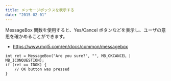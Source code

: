 ```yaml
---
title: メッセージボックスを表示する
date: "2015-02-01"
---
```


MessageBox 関数を使用すると、Yes/Cancel ボタンなどを表示し、ユーザの意思を確かめることができます。

* https://www.mql5.com/en/docs/common/messagebox

```mql
int ret = MessageBox("Are you sure?", "", MB_OKCANCEL | MB_ICONQUESTION);
if (ret == IDOK) {
    // OK button was pressed
}
```
